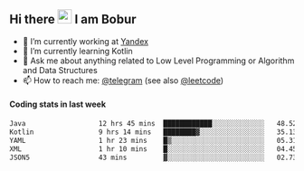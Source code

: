 ## Hi there <img src="https://media.giphy.com/media/hvRJCLFzcasrR4ia7z/giphy.gif" width="25px" height="25px"> I am Bobur

- 💼 I’m currently working at [Yandex](https://yandex.ru/)
- 🌱 I’m currently learning Kotlin
- 💬 Ask me about anything related to Low Level Programming or Algorithm and Data Structures
- 📫 How to reach me: [@telegram](https://t.me/octoant) (see also [@leetcode](https://leetcode.com/octoant/))    

#### Coding stats in last week

<!--START_SECTION:waka-->

```txt
Java                  12 hrs 45 mins  ████████████░░░░░░░░░░░░░   48.52 %
Kotlin                9 hrs 14 mins   ████████▓░░░░░░░░░░░░░░░░   35.13 %
YAML                  1 hr 23 mins    █▒░░░░░░░░░░░░░░░░░░░░░░░   05.31 %
XML                   1 hr 10 mins    █░░░░░░░░░░░░░░░░░░░░░░░░   04.45 %
JSON5                 43 mins         ▓░░░░░░░░░░░░░░░░░░░░░░░░   02.73 %
```

<!--END_SECTION:waka-->
